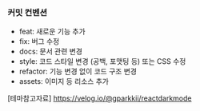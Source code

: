 ### 커밋 컨벤션
- feat: 새로운 기능 추가
- fix: 버그 수정
- docs: 문서 관련 변경
- style: 코드 스타일 변경 (공백, 포맷팅 등) 또는 CSS 수정
- refactor: 기능 변경 없이 코드 구조 변경
- assets: 이미지 등 리소스 추가


[테마참고자료] https://velog.io/@gparkkii/reactdarkmode
